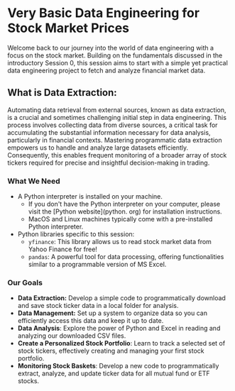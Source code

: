 # Very Basic Data Engineering for Stock Market Prices
Welcome back to our journey into the world of data engineering with a focus on the stock market. Building on the fundamentals discussed in the introductory Session 0, this session aims to start with a simple yet practical data engineering project to fetch and analyze financial market data.

## What is Data Extraction:
Automating data retrieval from external sources, known as data extraction, is a crucial and sometimes challenging initial step in data engineering. This process involves collecting data from diverse sources, a critical task for accumulating the substantial information necessary for data analysis, particularly in financial contexts. Mastering programmatic data extraction empowers us to handle and analyze large datasets efficiently. Consequently, this enables frequent monitoring of a broader array of stock tickers required for precise and insightful decision-making in trading.

### What We Need
* A Python interpreter is installed on your machine.
    * If you don't have the Python interpreter on your computer, please visit the [Python website](python. org) for installation instructions.
    * MacOS and Linux machines typically come with a pre-installed Python interpreter.
* Python libraries specific to this session:
  * `yfinance`: This library allows us to read stock market data from Yahoo Finance for free!
  * `pandas`: A powerful tool for data processing, offering functionalities similar to a programmable version of MS Excel.

### Our Goals
  * **Data Extraction:** Develop a simple code to programmatically download and save stock ticker data in a local folder for analysis.
  * **Data Management:** Set up a system to organize data so you can efficiently access this data and keep it up to date.
  * **Data Analysis**: Explore the power of Python and Excel in reading and analyzing our downloaded CSV files.
  * **Create a Personalized Stock Portfolio**: Learn to track a selected set of stock tickers, effectively creating and managing your first stock portfolio.
  * **Monitoring Stock Baskets**: Develop a new code to programmatically extract, analyze, and update ticker data for all mutual fund or ETF stocks.
